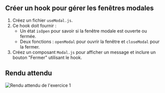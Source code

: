 ## Créer un hook pour gérer les fenêtres modales

1. Créez un fichier `useModal.js`.
2. Ce hook doit fournir :
    - Un état `isOpen` pour savoir si la fenêtre modale est ouverte ou fermée.
    - Deux fonctions : `openModal` pour ouvrir la fenêtre et `closeModal` pour la fermer.
3. Créez un composant `Modal.js` pour afficher un message et inclure un bouton "Fermer" utilisant le hook.

## Rendu attendu

<img src="../img/rendu_exo_34_1.png" alt="Rendu attendu de l'exercice 1">